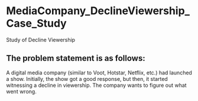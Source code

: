 # MediaCompany_DeclineViewership_Case_Study
Study of Decline Viewership

## The problem statement is as follows: 
A digital media company (similar to Voot, Hotstar, Netflix, etc.) had launched a show. Initially, the show got a good response, but then, it started witnessing a decline in viewership. The company wants to figure out what went wrong.
